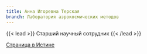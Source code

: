 ```yaml
---
title: Анна Игоревна Терская
branch: Лаборатория аэрокосмических методов
---
```


{{< lead >}} Старший научный сотрудник {{< /lead >}}

[Страница в Истине](https://istina.msu.ru/workers/432595)
